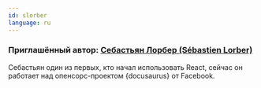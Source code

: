 ```yaml
---
id: slorber
language: ru
---
```


### Приглашённый автор: [Себастьян Лорбер (Sébastien Lorber)](https://sebastienlorber.com)

Себастьян один из первых, кто начал использовать React, сейчас он работает над опенсорс-проектом {docusaurus} от Facebook.